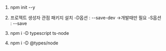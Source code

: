 1. npm init --y

2. 프로젝트 생성자 관점 패키지 설치
   -D옵션 : --save-dev ->개발때만 필요
   -S옵션 : --save

3. npm i -D typescript ts-node

4. npm i -D @types/node
